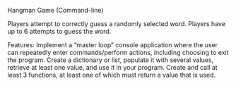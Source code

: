 Hangman Game (Command-line)

Players attempt to correctly guess a randomly selected word. Players have up to 6 attempts to guess the word.

Features:
Implement a “master loop” console application where the user can repeatedly enter commands/perform actions, including choosing to exit the program.
Create a dictionary or list, populate it with several values, retrieve at least one value, and use it in your program.
Create and call at least 3 functions, at least one of which must return a value that is used.
